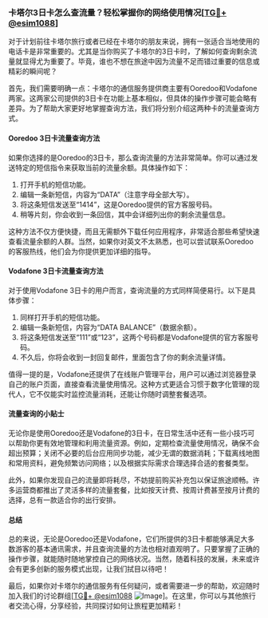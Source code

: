 ### 卡塔尔3日卡怎么查流量？轻松掌握你的网络使用情况[[TG💪+ @esim1088](https://t.me/s/esim1088)]

对于计划前往卡塔尔旅行或者已经在卡塔尔的朋友来说，拥有一张适合当地使用的电话卡是非常重要的。尤其是当你购买了卡塔尔的3日卡时，了解如何查询剩余流量就显得尤为重要了。毕竟，谁也不想在旅途中因为流量不足而错过重要的信息或精彩的瞬间呢？

首先，我们需要明确一点：卡塔尔的通信服务提供商主要有Ooredoo和Vodafone两家。这两家公司提供的3日卡在功能上基本相似，但具体的操作步骤可能会略有差异。为了帮助大家更好地掌握查询方法，我们将分别介绍这两种卡的流量查询方式。

#### Ooredoo 3日卡流量查询方法

如果你选择的是Ooredoo的3日卡，那么查询流量的方法非常简单。你可以通过发送特定的短信指令来获取当前的流量余额。具体操作如下：

1. 打开手机的短信功能。
2. 编辑一条新短信，内容为“DATA”（注意字母全部大写）。
3. 将这条短信发送至“1414”，这是Ooredoo提供的官方客服号码。
4. 稍等片刻，你会收到一条回信，其中会详细列出你的剩余流量信息。

这种方法不仅方便快捷，而且无需额外下载任何应用程序，非常适合那些希望快速查看流量余额的人群。当然，如果你对英文不太熟悉，也可以尝试联系Ooredoo的客服热线，他们会为你提供更加详细的指导。

#### Vodafone 3日卡流量查询方法

对于使用Vodafone 3日卡的用户而言，查询流量的方式同样简便易行。以下是具体步骤：

1. 同样打开手机的短信功能。
2. 编辑一条新短信，内容为“DATA BALANCE”（数据余额）。
3. 将这条短信发送至“111”或“123”，这两个号码都是Vodafone提供的官方客服号码。
4. 不久后，你将会收到一封回复邮件，里面包含了你的剩余流量详情。

值得一提的是，Vodafone还提供了在线账户管理平台，用户可以通过浏览器登录自己的账户页面，直接查看流量使用情况。这种方式更适合习惯于数字化管理的现代人，它不仅能实时监控流量消耗，还能让你随时调整套餐选项。

#### 流量查询的小贴士

无论你是使用Ooredoo还是Vodafone的3日卡，在日常生活中还有一些小技巧可以帮助你更有效地管理和利用流量资源。例如，定期检查流量使用情况，确保不会超出预算；关闭不必要的后台应用同步功能，减少无谓的数据消耗；下载离线地图和常用资料，避免频繁访问网络；以及根据实际需求合理选择合适的套餐类型。

此外，如果你发现自己的流量即将耗尽，不妨提前购买补充包以保证旅途顺畅。许多运营商都推出了灵活多样的流量套餐，比如按天计费、按周计费甚至按月计费的选择，总有一款适合你的出行安排。

#### 总结

总的来说，无论是Ooredoo还是Vodafone，它们所提供的3日卡都能够满足大多数游客的基本通讯需求，并且查询流量的方法也相对直观明了。只要掌握了正确的操作步骤，就能随时随地掌控自己的网络状况。当然，随着科技的发展，未来或许会有更多创新的服务模式出现，让我们拭目以待吧！

最后，如果你对卡塔尔的通信服务有任何疑问，或者需要进一步的帮助，欢迎随时加入我们的讨论群组[[TG💪+ @esim1088](https://t.me/s/esim1088) ![Image](https://i.postimg.cc/4NQfJmqS/Snipaste-2025-05-13-00-14-12.png)]。在这里，你可以与其他旅行者交流心得，分享经验，共同探讨如何让旅程更加精彩！